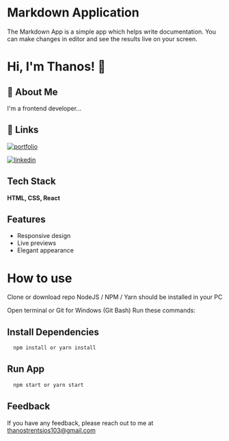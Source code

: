 
# Markdown Application

The Markdown App is a simple app which helps write documentation. You can make changes in editor and see the results live on your screen.


# Hi, I'm Thanos! 👋


## 🚀 About Me
I'm a frontend developer...


## 🔗 Links
[![portfolio](https://img.shields.io/badge/my_portfolio-000?style=for-the-badge&logo=ko-fi&logoColor=white)](https://thanosdev.com/)

[![linkedin](https://img.shields.io/badge/linkedin-0A66C2?style=for-the-badge&logo=linkedin&logoColor=white)](https://www.linkedin.com/in/thanos-trentsios/)



## Tech Stack

**HTML, CSS, React**




## Features

- Responsive design
- Live previews
- Elegant appearance


# How to use

Clone or download repo NodeJS / NPM / Yarn should be installed in your PC

Open terminal or Git for Windows (Git Bash) Run these commands:

## Install Dependencies
```bash
  npm install or yarn install
```
## Run App

```bash
  npm start or yarn start
```
    
## Feedback

If you have any feedback, please reach out to me at thanostrentsios103@gmail.com

